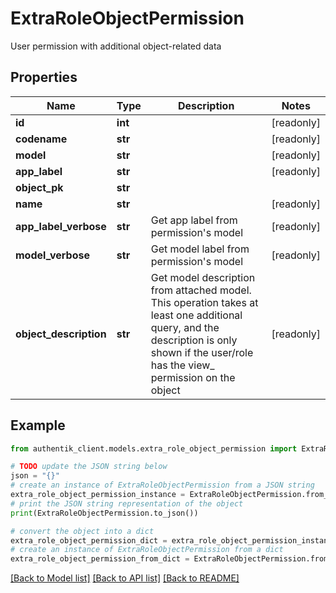 # ExtraRoleObjectPermission

User permission with additional object-related data

## Properties

Name | Type | Description | Notes
------------ | ------------- | ------------- | -------------
**id** | **int** |  | [readonly] 
**codename** | **str** |  | [readonly] 
**model** | **str** |  | [readonly] 
**app_label** | **str** |  | [readonly] 
**object_pk** | **str** |  | 
**name** | **str** |  | [readonly] 
**app_label_verbose** | **str** | Get app label from permission&#39;s model | [readonly] 
**model_verbose** | **str** | Get model label from permission&#39;s model | [readonly] 
**object_description** | **str** | Get model description from attached model. This operation takes at least one additional query, and the description is only shown if the user/role has the view_ permission on the object | [readonly] 

## Example

```python
from authentik_client.models.extra_role_object_permission import ExtraRoleObjectPermission

# TODO update the JSON string below
json = "{}"
# create an instance of ExtraRoleObjectPermission from a JSON string
extra_role_object_permission_instance = ExtraRoleObjectPermission.from_json(json)
# print the JSON string representation of the object
print(ExtraRoleObjectPermission.to_json())

# convert the object into a dict
extra_role_object_permission_dict = extra_role_object_permission_instance.to_dict()
# create an instance of ExtraRoleObjectPermission from a dict
extra_role_object_permission_from_dict = ExtraRoleObjectPermission.from_dict(extra_role_object_permission_dict)
```
[[Back to Model list]](../README.md#documentation-for-models) [[Back to API list]](../README.md#documentation-for-api-endpoints) [[Back to README]](../README.md)


